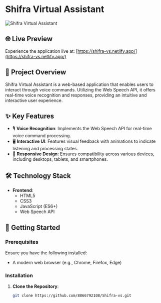 # Shifra Virtual Assistant

![Shifra Virtual Assistant](assets/virtualassistant.jpg)

## 🌐 Live Preview

Experience the application live at: [https://shifra-vs.netlify.app/](https://shifra-vs.netlify.app/)

## 📝 Project Overview

Shifra Virtual Assistant is a web-based application that enables users to interact through voice commands. Utilizing the Web Speech API, it offers real-time voice recognition and responses, providing an intuitive and interactive user experience.

## ✨ Key Features

- 🎙️ **Voice Recognition**: Implements the Web Speech API for real-time voice command processing.
- 🖥️ **Interactive UI**: Features visual feedback with animations to indicate listening and processing states.
- 📱 **Responsive Design**: Ensures compatibility across various devices, including desktops, tablets, and smartphones.

## 🛠️ Technology Stack

- **Frontend**:
  - HTML5
  - CSS3
  - JavaScript (ES6+)
  - Web Speech API

## 🚀 Getting Started

### Prerequisites

Ensure you have the following installed:

- A modern web browser (e.g., Chrome, Firefox, Edge)

### Installation

1. **Clone the Repository**:

   ```bash
   git clone https://github.com/8866792108/Shifra-vs.git
